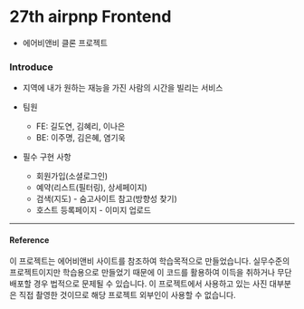 # 27th airpnp Frontend
- 에어비앤비 클론 프로젝트

### Introduce
- 지역에 내가 원하는 재능을 가진 사람의 시간을 빌리는 서비스

- 팀원
  - FE: 길도연, 김혜리, 이나은
  - BE: 이주명, 김은혜, 염기욱

- 필수 구현 사항
  - 회원가입(소셜로그인) 
  - 예약(리스트(필터링), 상세페이지) 
  - 검색(지도) - 숨고사이트 참고(방향성 찾기)
  - 호스트 등록페이지 - 이미지 업로드

---

#### Reference 
이 프로젝트는 에어비앤비 사이트를 참조하여 학습목적으로 만들었습니다. 실무수준의 프로젝트이지만 학습용으로 만들었기 때문에 이 코드를 활용하여 이득을 취하거나 무단 배포할 경우 법적으로 문제될 수 있습니다.
이 프로젝트에서 사용하고 있는 사진 대부분은 직접 촬영한 것이므로 해당 프로젝트 외부인이 사용할 수 없습니다.